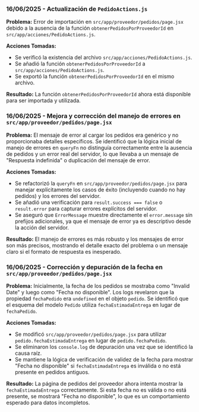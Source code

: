 ### 16/06/2025 - Actualización de `PedidoActions.js`

**Problema:** Error de importación en `src/app/proveedor/pedidos/page.jsx` debido a la ausencia de la función `obtenerPedidosPorProveedorId` en `src/app/acciones/PedidoActions.js`.

**Acciones Tomadas:**
- Se verificó la existencia del archivo `src/app/acciones/PedidoActions.js`.
- Se añadió la función `obtenerPedidosPorProveedorId` a `src/app/acciones/PedidoActions.js`.
- Se exportó la función `obtenerPedidosPorProveedorId` en el mismo archivo.

**Resultado:** La función `obtenerPedidosPorProveedorId` ahora está disponible para ser importada y utilizada.

### 16/06/2025 - Mejora y corrección del manejo de errores en `src/app/proveedor/pedidos/page.jsx`

**Problema:** El mensaje de error al cargar los pedidos era genérico y no proporcionaba detalles específicos. Se identificó que la lógica inicial de manejo de errores en `queryFn` no distinguía correctamente entre la ausencia de pedidos y un error real del servidor, lo que llevaba a un mensaje de "Respuesta indefinida" o duplicación del mensaje de error.

**Acciones Tomadas:**
- Se refactorizó la `queryFn` en `src/app/proveedor/pedidos/page.jsx` para manejar explícitamente los casos de éxito (incluyendo cuando no hay pedidos) y los errores del servidor.
- Se añadió una verificación para `result.success === false` o `result.error` para capturar errores explícitos del servidor.
- Se aseguró que `ErrorMessage` muestre directamente el `error.message` sin prefijos adicionales, ya que el mensaje de error ya es descriptivo desde la acción del servidor.

**Resultado:** El manejo de errores es más robusto y los mensajes de error son más precisos, mostrando el detalle exacto del problema o un mensaje claro si el formato de respuesta es inesperado.

### 16/06/2025 - Corrección y depuración de la fecha en `src/app/proveedor/pedidos/page.jsx`

**Problema:** Inicialmente, la fecha de los pedidos se mostraba como "Invalid Date" y luego como "Fecha no disponible". Los logs revelaron que la propiedad `fechaPedido` era `undefined` en el objeto `pedido`. Se identificó que el esquema del modelo `Pedido` utiliza `fechaEstimadaEntrega` en lugar de `fechaPedido`.

**Acciones Tomadas:**
- Se modificó `src/app/proveedor/pedidos/page.jsx` para utilizar `pedido.fechaEstimadaEntrega` en lugar de `pedido.fechaPedido`.
- Se eliminaron los `console.log` de depuración una vez que se identificó la causa raíz.
- Se mantiene la lógica de verificación de validez de la fecha para mostrar "Fecha no disponible" si `fechaEstimadaEntrega` es inválida o no está presente en pedidos antiguos.

**Resultado:** La página de pedidos del proveedor ahora intenta mostrar la `fechaEstimadaEntrega` correctamente. Si esta fecha no es válida o no está presente, se mostrará "Fecha no disponible", lo que es un comportamiento esperado para datos incompletos.
